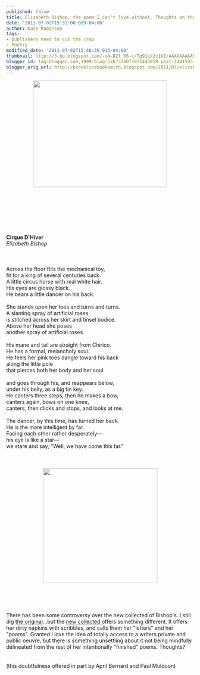 ```yaml
---
published: false
title: Elizabeth Bishop, the poem I can't live without. Thoughts on the new collection.
date: '2011-07-02T15:32:00.009-04:00'
author: Kate Robinson
tags:
- publishers need to cut the crap
- Poetry
modified_date: '2011-07-02T15:48:30.913-04:00'
thumbnail: http://3.bp.blogspot.com/-oN-D2f_K6-c/Tg91Lk2v1kI/AAAAAAAAAS8/htE_i55OhQA/s72-c/bishop.gif
blogger_id: tag:blogger.com,1999:blog-5767374071871443859.post-1481593389957515450
blogger_orig_url: http://brooklinebooksmith.blogspot.com/2011/07/elizabeth-bishop-poem-i-cant-live.html
---
```


<a href="http://3.bp.blogspot.com/-oN-D2f_K6-c/Tg91Lk2v1kI/AAAAAAAAAS8/htE_i55OhQA/s1600/bishop.gif"><img style="TEXT-ALIGN: center; MARGIN: 0px auto 10px; WIDTH: 360px; DISPLAY: block; HEIGHT: 286px; CURSOR: hand" id="BLOGGER_PHOTO_ID_5624843301341353538" border="0" alt="" src="http://3.bp.blogspot.com/-oN-D2f_K6-c/Tg91Lk2v1kI/AAAAAAAAAS8/htE_i55OhQA/s400/bishop.gif" /></a><br /><br /><div><br /><br /><div><br /><br /><strong>Cirque D'Hiver </strong><strong><br /></strong><em>Elizabeth Bishop </em></div><br /><br /><div><br />Across the floor flits the mechanical toy,<br />fit for a king of several centuries back.<br />A little circus horse with real white hair.<br />His eyes are glossy black.<br />He bears a little dancer on his back.<br /><br />She stands upon her toes and turns and turns.<br />A slanting spray of artificial roses<br />is stitched across her skirt and tinsel bodice.<br />Above her head she poses<br />another spray of artificial roses.<br /><br />His mane and tail are straight from Chirico.<br />He has a formal, melancholy soul.<br />He feels her pink toes dangle toward his back<br />along the little pole<br />that pierces both her body and her soul<br /><br />and goes through his, and reappears below,<br />under his belly, as a big tin key.<br />He canters three steps, then he makes a bow,<br />canters again, bows on one knee,<br />canters, then clicks and stops, and looks at me.<br /><br />The dancer, by this time, has turned her back.<br />He is the more intelligent by far.<br />Facing each other rather desperately—<br />his eye is like a star—<br />we stare and say, "Well, we have come this far." </div><br /><div></div><br /><div></div><br /><div></div><img style="TEXT-ALIGN: center; MARGIN: 0px auto 10px; WIDTH: 307px; DISPLAY: block; HEIGHT: 308px; CURSOR: hand" id="BLOGGER_PHOTO_ID_5624843164576429730" border="0" alt="" src="http://4.bp.blogspot.com/-bS42dw4VzEs/Tg91DnXctqI/AAAAAAAAAS0/Z-408zKm4Vc/s400/bishop%2B1.jpg" /><br /><br /><br /><br /><div>There has been some controversy over the new collected of Bishop's. I still dig <a href="http://www.brooklinebooksmith-shop.com/book/9780374518172">the original</a>...but the <a href="http://www.brooklinebooksmith-shop.com/book/9780374125585">new collected </a>offers something different. It offers her dirty napkins with scribbles, and calls them her "letters" and her "poems". Granted I love the idea of totally access to a writers private and public oeuvre, but there is something unsettling about it not being mindfully delineated from the rest of her intentionally "finished" poems. Thoughts? </div><br /><div></div><br /><div>(this doubtfulness offered in part by April Bernard and Paul Muldoon)</div></div>